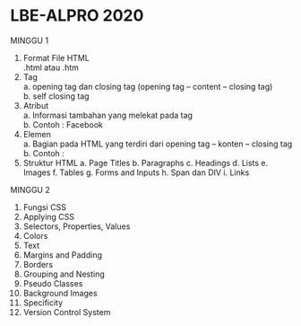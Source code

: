 # LBE-ALPRO 2020

MINGGU 1
1) Format File HTML
  <br/> .html atau .htm
2) Tag
  <br/> a. opening tag dan closing tag (opening tag – content – closing tag)
  <br/> b. self closing tag
3) Atribut
  <br/> a. Informasi tambahan yang melekat pada tag
  <br/> b. Contoh : <a h r e f="www.facebook.com">Facebook</a>
4) Elemen
  <br/> a. Bagian pada HTML yang terdiri dari opening tag – konten – closing tag
  <br/> b. Contoh :  <title>Hello World!</title>
5) Struktur HTML
  a. Page Titles
  b. Paragraphs
  c. Headings
  d. Lists
  e. Images
  f. Tables
  g. Forms and Inputs
  h. Span dan DIV
  i. Links
  
MINGGU 2
1) Fungsi CSS
2) Applying CSS
3) Selectors, Properties, Values
4) Colors
5) Text
6) Margins and Padding
7) Borders
8) Grouping and Nesting
9) Pseudo Classes
10) Background Images
11) Specificity
12) Version Control System
